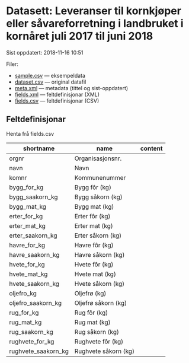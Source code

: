# Datasett: 	Leveranser til kornkjøper eller såvareforretning i landbruket i kornåret juli 2017 til juni 2018
 Sist oppdatert: 2018-11-16 10:51

 Filer:
 - [sample.csv](sample.csv) — eksempeldata
 - [dataset.csv](dataset.csv) — original datafil
 - [meta.xml](meta.xml) — metadata (tittel og sist-oppdatert)
 - [fields.xml](fields.xml) — feltdefinisjonar (XML)
 - [fields.csv](fields.csv) — feltdefinisjonar (CSV)


## Feltdefinisjonar
Henta frå fields.csv

| shortname | name | content |
| --- | --- | --- |
| orgnr | Organisasjonsnr. |  |
| navn | Navn |  |
| komnr | Kommunenummer |  |
| bygg_for_kg | Bygg fôr (kg) |  |
| bygg_saakorn_kg | Bygg såkorn (kg) |  |
| bygg_mat_kg | Bygg mat (kg) |  |
| erter_for_kg | Erter fôr (kg) |  |
| erter_mat_kg | Erter mat (kg) |  |
| erter_saakorn_kg | Erter såkorn (kg) |  |
| havre_for_kg | Havre fôr (kg) |  |
| havre_saakorn_kg | Havre såkorn (kg) |  |
| hvete_for_kg | Hvete fôr (kg) |  |
| hvete_mat_kg | Hvete mat (kg) |  |
| hvete_saakorn_kg | Hvete såkorn (kg) |  |
| oljefro_kg | Oljefrø (kg) |  |
| oljefro_saakorn_kg | Oljefrø såkorn (kg) |  |
| rug_for_kg | Rug fôr (kg) |  |
| rug_mat_kg | Rug mat (kg) |  |
| rug_saakorn_kg | Rug såkorn (kg) |  |
| rughvete_for_kg | Rughvete fôr (kg) |  |
| rughvete_saakorn_kg | Rughvete såkorn (kg) |  |
